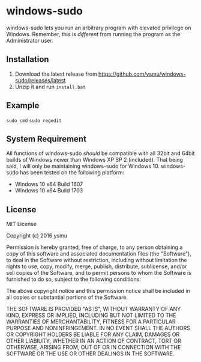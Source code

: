 # windows-sudo
windows-sudo lets you run an arbitrary program with elevated privilege on Windows.
Remember, this is *different* from running the program as the Administrator user.

## Installation
1. Download the latest release from https://github.com/ysmu/windows-sudo/releases/latest
2. Unzip it and run ```install.bat```

## Example
```sudo cmd```
```sudo regedit```

## System Requirement
All functions of windows-sudo *should* be compatible with all 32bit and 64bit builds of Windows newer than Windows XP SP 2 (included). That being said, I will only be maintaining windows-sudo for Windows 10. windows-sudo has been tested on the following platform:

- Windows 10 x64 Build 1607
- Windows 10 x64 Build 1703

## License
MIT License

Copyright (c) 2016 ysmu

Permission is hereby granted, free of charge, to any person obtaining a copy
of this software and associated documentation files (the "Software"), to deal
in the Software without restriction, including without limitation the rights
to use, copy, modify, merge, publish, distribute, sublicense, and/or sell
copies of the Software, and to permit persons to whom the Software is
furnished to do so, subject to the following conditions:

The above copyright notice and this permission notice shall be included in all
copies or substantial portions of the Software.

THE SOFTWARE IS PROVIDED "AS IS", WITHOUT WARRANTY OF ANY KIND, EXPRESS OR
IMPLIED, INCLUDING BUT NOT LIMITED TO THE WARRANTIES OF MERCHANTABILITY,
FITNESS FOR A PARTICULAR PURPOSE AND NONINFRINGEMENT. IN NO EVENT SHALL THE
AUTHORS OR COPYRIGHT HOLDERS BE LIABLE FOR ANY CLAIM, DAMAGES OR OTHER
LIABILITY, WHETHER IN AN ACTION OF CONTRACT, TORT OR OTHERWISE, ARISING FROM,
OUT OF OR IN CONNECTION WITH THE SOFTWARE OR THE USE OR OTHER DEALINGS IN THE
SOFTWARE.
